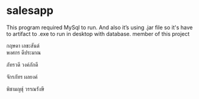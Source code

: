 # salesapp

This program required MySql to run. And also it’s using .jar file so it's have to artifact to .exe to run in desktop with database.
member of this project

กฤษดา เลขะสันต์ <br />
พงศกร ดีประมาณ

ภัทรวดี วงค์ภักดี

จักรภัทร ผลยงค์

พิชามญชุ์ วรรณรังษี
